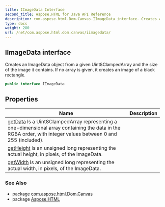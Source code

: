 ```yaml
---
title: IImageData Interface
second_title: Aspose.HTML for Java API Reference
description: com.aspose.html.Dom.Canvas.IImageData interface. Creates an ImageData object from a given Uint8ClampedArray and the size of the image it contains. If no array is given it creates an image of a black rectangle
type: docs
weight: 280
url: /net/com.aspose.html.dom.canvas/iimagedata/
---
```

## IImageData interface

Creates an ImageData object from a given Uint8ClampedArray and the size of the image it contains. If no array is given, it creates an image of a black rectangle.

```java
public interface IImageData
```

## Properties

| Name | Description |
| --- | --- |
| [getData](../../com.aspose.html.dom.canvas/iimagedata/data/) Is a Uint8ClampedArray representing a one-dimensional array containing the data in the RGBA order, with integer values between 0 and 255 (included). |
| [getHeight](../../com.aspose.html.dom.canvas/iimagedata/height/) Is an unsigned long representing the actual height, in pixels, of the ImageData. |
| [getWidth](../../com.aspose.html.dom.canvas/iimagedata/width/) Is an unsigned long representing the actual width, in pixels, of the ImageData. |

### See Also

* package [com.aspose.html.Dom.Canvas](../../com.aspose.html.dom.canvas/)
* package [Aspose.HTML](../../)
